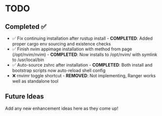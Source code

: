 # TODO

## Completed ✅

- ✅ Fix continuing installation after rustup install - **COMPLETED**: Added proper cargo env sourcing and existence checks
- ✅ Finish nvim appimage installation with method from page (/opt/nvim/nvim) - **COMPLETED**: Now installs to /opt/nvim/ with symlink to /usr/local/bin
- ✅ Auto-source zshrc after installation - **COMPLETED**: Both install and bootstrap scripts now auto-reload shell config
- ❌ rnvimr toggle shortcut - **REMOVED**: Not implementing, Ranger works well as standalone tool

## Future Ideas

Add any new enhancement ideas here as they come up!
